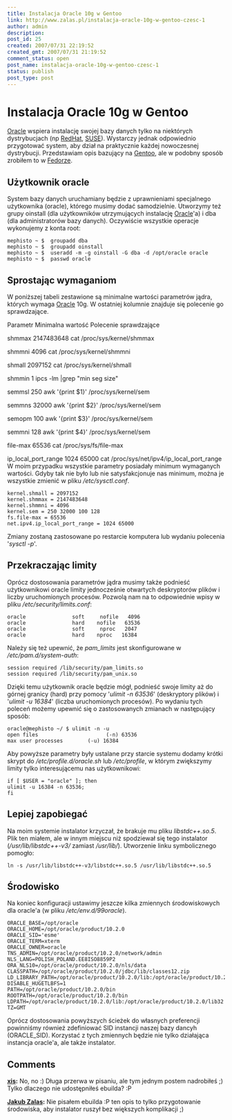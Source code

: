 ```yaml
---
title: Instalacja Oracle 10g w Gentoo
link: http://www.zalas.pl/instalacja-oracle-10g-w-gentoo-czesc-1
author: admin
description: 
post_id: 25
created: 2007/07/31 22:19:52
created_gmt: 2007/07/31 21:19:52
comment_status: open
post_name: instalacja-oracle-10g-w-gentoo-czesc-1
status: publish
post_type: post
---
```


<!--Oracle wspiera instalację swojej bazy danych tylko na niektórych dystrybucjach (np RedHat, SUSE). Wystarczy jednak odpowiednio przygotować system, aby dział na praktycznie każdej nowoczesnej dystrybucji. Przedstawiam opis bazujący na Gentoo, ale w podobny sposób zrobiłem to w Fedorze.
-->

# Instalacja Oracle 10g w Gentoo

[Oracle](http://pl.wikipedia.org/wiki/Oracle_%28baza_danych%29) wspiera instalację swojej bazy danych tylko na niektórych dystrybucjach (np [RedHat](http://www.redhat.com/), [SUSE](http://www.novell.com/linux/)). Wystarczy jednak odpowiednio przygotować system, aby dział na praktycznie każdej nowoczesnej dystrybucji. Przedstawiam opis bazujący na [Gentoo](http://www.gentoo.org), ale w podobny sposób zrobiłem to w [Fedorze](http://fedoraproject.org/). 

## Użytkownik oracle

System bazy danych uruchamiany będzie z uprawnieniami specjalnego użytkownika (oracle), którego musimy dodać samodzielnie. Utworzymy też grupy oinstall (dla użytkowników utrzymujących instalację [Oracle](http://pl.wikipedia.org/wiki/Oracle_%28baza_danych%29)'a) i dba (dla administratorów bazy danych). Oczywiście wszystkie operacje wykonujemy z konta root: 
    
    
    mephisto ~ $  groupadd dba
    mephisto ~ $  groupadd oinstall
    mephisto ~ $  useradd -m -g oinstall -G dba -d /opt/oracle oracle
    mephisto ~ $  passwd oracle

## Sprostając wymaganiom

W poniższej tabeli zestawione są minimalne wartości parametrów jądra, których wymaga [Oracle](http://pl.wikipedia.org/wiki/Oracle_%28baza_danych%29) 10g. W ostatniej kolumnie znajduje się polecenie go sprawdzające. 

Parametr Minimalna wartość Polecenie sprawdzające

shmmax
2147483648
cat /proc/sys/kernel/shmmax

shmmni
4096
cat /proc/sys/kernel/shmmni

shmall
2097152
cat /proc/sys/kernel/shmall

shmmin
1
ipcs -lm |grep "min seg size"

semmsl
250
awk '{print $1}' /proc/sys/kernel/sem

semmns
32000
awk '{print $2}' /proc/sys/kernel/sem

semopm
100
awk '{print $3}' /proc/sys/kernel/sem

semmni
128
awk '{print $4}' /proc/sys/kernel/sem

file-max
65536
cat /proc/sys/fs/file-max

ip_local_port_range
1024 65000
cat /proc/sys/net/ipv4/ip_local_port_range
W moim przypadku wszystkie parametry posiadały minimum wymaganych wartości. Gdyby tak nie było lub nie satysfakcjonuje nas minimum, można je wszystkie zmienić w pliku _/etc/sysctl.conf_. 
    
    
    kernel.shmall = 2097152
    kernel.shmmax = 2147483648
    kernel.shmmni = 4096
    kernel.sem = 250 32000 100 128
    fs.file-max = 65536
    net.ipv4.ip_local_port_range = 1024 65000

Zmiany zostaną zastosowane po restarcie komputera lub wydaniu polecenia '_sysctl -p_'. 

## Przekraczając limity

Oprócz dostosowania parametrów jądra musimy także podnieść użytkownikowi oracle limity jednocześnie otwartych deskryptorów plików i liczby uruchomionych procesów. Pozwolą nam na to odpowiednie wpisy w pliku _/etc/security/limits.conf_: 
    
    
    oracle               soft     nofile   4096
    oracle               hard    nofile   63536
    oracle               soft     nproc   2047
    oracle               hard    nproc   16384

Należy się też upewnić, że _pam_limits_ jest skonfigurowane w _/etc/pam.d/system-auth_: 
    
    
    session required /lib/security/pam_limits.so
    session required /lib/security/pam_unix.so

Dzięki temu użytkownik oracle będzie mógł‚ podnieść swoje limity aż do górnej granicy (hard) przy pomocy '_ulimit -n 63536_' (deskryptory plików) i '_ulimit -u 16384_' (liczba uruchomionych procesów). Po wydaniu tych poleceń możemy upewnić się o zastosowanych zmianach w następujący sposób: 
    
    
    oracle@mephisto ~/ $ ulimit -n -u
    open files                      (-n) 63536
    max user processes        (-u) 16384

Aby powyższe parametry były ustalane przy starcie systemu dodamy krótki skrypt do _/etc/profile.d/oracle.sh_ lub _/etc/profile_, w którym zwiększymy limity tylko interesującemu nas użytkownikowi: 
    
    
    if [ $USER = "oracle" ]; then
    ulimit -u 16384 -n 63536;
    fi

## Lepiej zapobiegać

Na moim systemie instalator krzyczał, że brakuje mu pliku _libstdc++.so.5_. Plik ten miałem, ale w innym miejscu niż spodziewał się tego instalator (_/usr/lib/libstdc++-v3/_ zamiast _/usr/lib/_). Utworzenie linku symbolicznego pomogło: 
    
    
    ln -s /usr/lib/libstdc++-v3/libstdc++.so.5 /usr/lib/libstdc++.so.5

## Środowisko

Na koniec konfiguracji ustawimy jeszcze kilka zmiennych środowiskowych dla oracle'a (w pliku _/etc/env.d/99oracle_). 
    
    
    ORACLE_BASE=/opt/oracle
    ORACLE_HOME=/opt/oracle/product/10.2.0
    ORACLE_SID='esme'
    ORACLE_TERM=xterm
    ORACLE_OWNER=oracle
    TNS_ADMIN=/opt/oracle/product/10.2.0/network/admin
    NLS_LANG=POLISH_POLAND.EE8ISO8859P2
    ORA_NLS10=/opt/oracle/product/10.2.0/nls/data
    CLASSPATH=/opt/oracle/product/10.2.0/jdbc/lib/classes12.zip
    LD_LIBRARY_PATH=/opt/oracle/product/10.2.0/lib:/opt/oracle/product/10.2.0/lib32
    DISABLE_HUGETLBFS=1
    PATH=/opt/oracle/product/10.2.0/bin
    ROOTPATH=/opt/oracle/product/10.2.0/bin
    LDPATH=/opt/oracle/product/10.2.0/lib:/opt/oracle/product/10.2.0/lib32
    TZ=GMT

Oprócz dostosowania powyższych ścieżek do własnych preferencji powinniśmy również zdefiniować SID instancji naszej bazy dancyh (ORACLE_SID). Korzystać z tych zmiennych będzie nie tylko działająca instancja oracle'a, ale także instalator.

## Comments

**[xis](#2026 "2007-08-01 11:52:46"):** No, no :) Długa przerwa w pisaniu, ale tym jednym postem nadrobiłeś ;) Tylko dlaczego nie udostępniłeś ebuilda? :P

**[Jakub Zalas](#2033 "2007-08-01 15:35:43"):** Nie pisałem ebuilda :P ten opis to tylko przygotowanie środowiska, aby instalator ruszył bez większych komplikacji ;)

